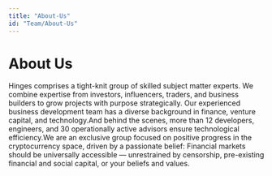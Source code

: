 ```yaml
---
title: "About-Us"
id: "Team/About-Us"
---
```



# About Us

Hinges comprises a tight-knit group of skilled subject matter experts. We combine expertise from investors, influencers, traders, and business builders to grow projects with purpose strategically. Our experienced business development team has a diverse background in finance, venture capital, and technology.And behind the scenes, more than 12 developers, engineers, and 30 operationally active advisors ensure technological efficiency.We are an exclusive group focused on positive progress in the cryptocurrency space, driven by a passionate belief: Financial markets should be universally accessible — unrestrained by censorship, pre-existing financial and social capital, or your beliefs and values.